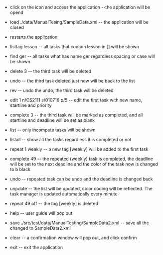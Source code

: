 - click on the icon and access the application
--the application will be opend 

- load ./data/ManualTesing/SampleData.xml
-- the application will be closed

- restarts the application

- listtag lesson
-- all tasks that contain lesson in [] will be shown

- find ger
-- all tasks what has name ger regardless spacing or case will be shown

- delete 3
-- the third task will be deleted 

- undo
-- the third task deleted just now will be back to the list

- rev
-- undo the undo, the third task will be deleted

- edit 1 n/CS2111 s/010716 p/5
-- edit the first task with new name, startline and priority

- complete 3
-- the third task will be marked as completed, and all startline and deadline will be set as blank

- list
-- only incompete tasks will be shown

- listall
-- show all the tasks regardless it is completed or not

- repeat 1 weekly
-- a new tag [weekly] will be added to the first task

- complete 49
-- the repeated (weekly) task is completed, the deadline will be set to the next deadline and the color of the task now is changed to b    black

- undo
-- repeated task can be undo and the deadline is changed back 

- unpdate 
-- the list will be updated, color coding will be reflected. The task manager is updated automatically every minute

- repeat 49 off
-- the tag [weekly] is deleted

- help
-- user guide will pop out

- save ./src/test/data/ManualTesting/SampleData2.xml 
-- save all the changed to SampleData2.xml 

- clear
-- a confirmation window will pop out, and click confirm

- exit
-- exit the application
